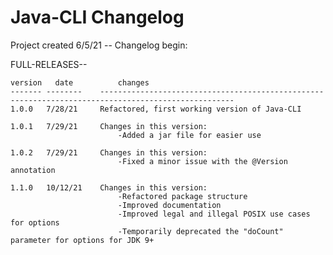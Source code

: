 # Java-CLI Changelog

Project created 6/5/21 -- Changelog begin:

FULL-RELEASES--

	version   date          changes
	------- --------    ----------------------------------------------------------------------------------------------------
	1.0.0   7/28/21     Refactored, first working version of Java-CLI

    1.0.1   7/29/21     Changes in this version:
                            -Added a jar file for easier use

    1.0.2   7/29/21     Changes in this version:
                            -Fixed a minor issue with the @Version annotation

    1.1.0   10/12/21    Changes in this version:
                            -Refactored package structure
                            -Improved documentation
                            -Improved legal and illegal POSIX use cases for options
                            -Temporarily deprecated the "doCount" parameter for options for JDK 9+